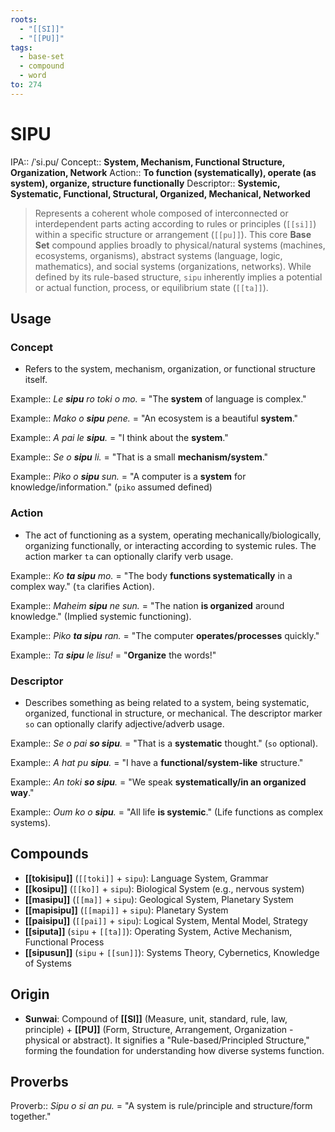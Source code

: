 ```yaml
---
roots:
  - "[[SI]]"
  - "[[PU]]"
tags:
  - base-set
  - compound
  - word
to: 274
---
```


# SIPU

IPA::				/ˈsi.pu/
Concept::		**System, Mechanism, Functional Structure, Organization, Network**
Action::		**To function (systematically), operate (as system), organize, structure functionally**
Descriptor::	**Systemic, Systematic, Functional, Structural, Organized, Mechanical, Networked**

> Represents a coherent whole composed of interconnected or interdependent parts acting according to rules or principles (`[[si]]`) within a specific structure or arrangement (`[[pu]]`). This core **Base Set** compound applies broadly to physical/natural systems (machines, ecosystems, organisms), abstract systems (language, logic, mathematics), and social systems (organizations, networks). While defined by its rule-based structure, `sipu` inherently implies a potential or actual function, process, or equilibrium state (`[[ta]]`).

## Usage

### Concept
*   Refers to the system, mechanism, organization, or functional structure itself.

Example::   *Le **sipu** ro toki o mo.* = "The **system** of language is complex."

Example::   *Mako o **sipu** pene.* = "An ecosystem is a beautiful **system**."

Example::   *A pai le **sipu**.* = "I think about the **system**."

Example::   *Se o **sipu** li.* = "That is a small **mechanism/system**."

Example::   *Piko o **sipu** sun.* = "A computer is a **system** for knowledge/information." (`piko` assumed defined)

### Action
*   The act of functioning as a system, operating mechanically/biologically, organizing functionally, or interacting according to systemic rules. The action marker `ta` can optionally clarify verb usage.

Example::   *Ko **ta sipu** mo.* = "The body **functions systematically** in a complex way." (`ta` clarifies Action).

Example::   *Maheim **sipu** ne sun.* = "The nation **is organized** around knowledge." (Implied systemic functioning).

Example::   *Piko **ta sipu** ran.* = "The computer **operates/processes** quickly."

Example::   *Ta **sipu** le lisu!* = "**Organize** the words!"

### Descriptor
*   Describes something as being related to a system, being systematic, organized, functional in structure, or mechanical. The descriptor marker `so` can optionally clarify adjective/adverb usage.

Example::   *Se o pai **so sipu**.* = "That is a **systematic** thought." (`so` optional).

Example::   *A hat pu **sipu**.* = "I have a **functional/system-like** structure."

Example::   *An toki **so sipu**.* = "We speak **systematically/in an organized way**."

Example::   *Oum ko o **sipu**.* = "All life **is systemic**." (Life functions as complex systems).

## Compounds

*   **[[tokisipu]]** (`[[toki]]` + `sipu`): Language System, Grammar
*   **[[kosipu]]** (`[[ko]]` + `sipu`): Biological System (e.g., nervous system)
*   **[[masipu]]** (`[[ma]]` + `sipu`): Geological System, Planetary System
*   **[[mapisipu]]** (`[[mapi]]` + `sipu`): Planetary System
*   **[[paisipu]]** (`[[pai]]` + `sipu`): Logical System, Mental Model, Strategy
*   **[[siputa]]** (`sipu` + `[[ta]]`): Operating System, Active Mechanism, Functional Process
*   **[[sipusun]]** (`sipu` + `[[sun]]`): Systems Theory, Cybernetics, Knowledge of Systems
## Origin

*   **Sunwai**: Compound of **[[SI]]** (Measure, unit, standard, rule, law, principle) + **[[PU]]** (Form, Structure, Arrangement, Organization - physical or abstract). It signifies a "Rule-based/Principled Structure," forming the foundation for understanding how diverse systems function.

## Proverbs

Proverb:: *Sipu o si an pu.* = "A system is rule/principle and structure/form together."

